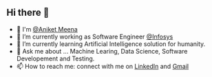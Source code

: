 ## Hi there 👋

<!--
**AniketMeena11/AniketMeena11** is a ✨ _special_ ✨ repository because its `README.md` (this file) appears on your GitHub profile.

Here are some ideas to get you started: -->
- 🎉 I'm [@Aniket Meena](https://www.linkedin.com/in/aniketmeena/)
- 🔭 I’m currently working as Software Engineer [@Infosys](https://www.infosys.com/)
- 🌱 I’m currently learning Artificial Intelligence solution for humanity.
- 💬 Ask me about ... Machine Learing, Data Science, Software Developement and Testing.
- 📫 How to reach me: connect with me on [LinkedIn](https://www.linkedin.com/in/aniketmeena/) and [Gmail](aniketvds4@gmail.com)



